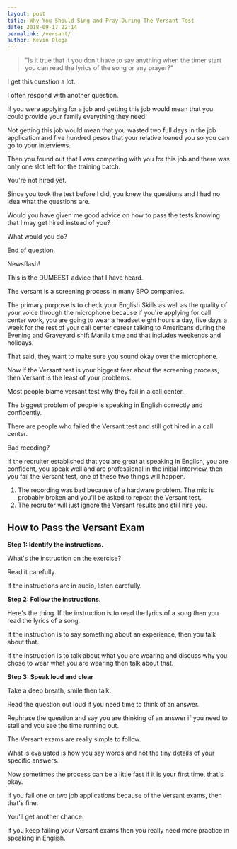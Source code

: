 ```yaml
--- 
layout: post 
title: Why You Should Sing and Pray During The Versant Test
date: 2018-09-17 22:14
permalink: /versant/ 
author: Kevin Olega 
--- 
```

> "Is it true that it you don't have to say anything when the timer start you can read the lyrics of the song or any prayer?"

I get this question a lot.

I often respond with another question.

If you were applying for a job and getting this job would mean that you could provide your family everything they need. 

Not getting this job would mean that you wasted two full days in the job application and five hundred pesos that your relative loaned you so you can go to your interviews.

Then you found out that I was competing with you for this job and there was only one slot left for the training batch.

You're not hired yet. 

Since you took the test before I did, you knew the questions and I had no idea what the questions are.

Would you have given me good advice on how to pass the tests knowing that I may get hired instead of you?

What would you do?

End of question.

Newsflash!

This is the DUMBEST advice that I have heard.

The versant is a screening process in many BPO companies.

The primary purpose is to check your English Skills as well as the quality of your voice  through the microphone because if you're applying for call center work, you are going to wear a headset eight hours a day, five days a week for the rest of your call center career talking to Americans during the Evening and Graveyard shift Manila time and that includes weekends and holidays.

That said, they want to make sure you sound okay over the microphone.

Now if the Versant test is your biggest fear about the screening process, then  Versant is the least of your problems. 

Most people blame versant test why they fail in a call center.

The biggest problem of people is speaking in English correctly and confidently. 

There are people who failed the Versant test and still got hired in a call center.

Bad recoding?

If the recruiter established that you are great at speaking in English, you are confident, you speak well and are professional in the initial interview, then you fail the Versant test, one of these two things will happen.

1. The recording was bad because of a hardware problem. The mic is probably broken and you'll be asked to repeat the Versant test.
2. The recruiter will just ignore the Versant  results and still hire you.

## How to Pass the Versant Exam

**Step 1: Identify the instructions.**

What's the instruction on the exercise? 

Read it carefully.

If the instructions are in audio, listen carefully.

**Step 2: Follow the instructions.**

Here's the thing. If the instruction is to read the lyrics of a song then you read the lyrics of a song. 

If the instruction is to say something about an experience, then you talk about that. 

If the instruction is to talk about what you are wearing and discuss why you chose to wear what you are wearing then talk about that.

**Step 3: Speak loud and clear**

Take a deep breath, smile then talk.

Read the question out loud if you need time to think of an answer.

Rephrase the question and say you are thinking of an answer if you need to stall and you see the time running out.

The Versant exams are really simple to follow.

What is evaluated is how you say words and not the tiny details of your specific answers.

Now sometimes the process can be a little fast if it is your first time, that's okay.

If you fail one or two job applications because of the Versant exams, then that's fine.

You'll get another chance.

If you keep failing your Versant exams then you really need more practice in speaking in English.